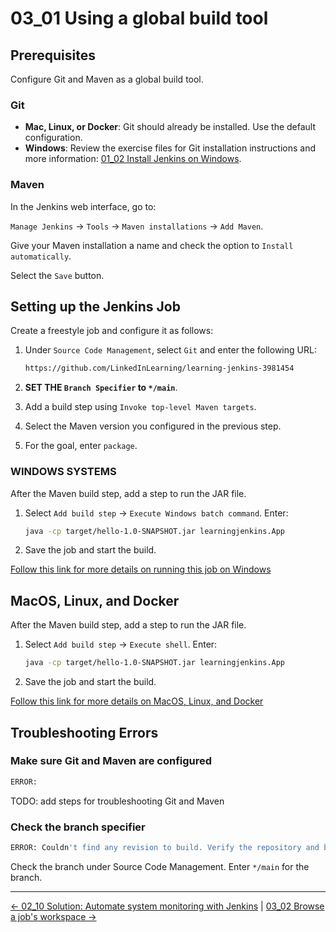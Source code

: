 # 03_01 Using a global build tool

## Prerequisites

Configure Git and Maven as a global build tool.

### Git

- **Mac, Linux, or Docker**: Git should already be installed. Use the default configuration.
- **Windows**: Review the exercise files for Git installation instructions and more information: [01_02 Install Jenkins on Windows](../01_02_install_jenkins_on_windows/README.md).

### Maven

In the Jenkins web interface, go to:

`Manage Jenkins` -> `Tools` -> `Maven installations` -> `Add Maven`.

Give your Maven installation a name and check the option to `Install automatically`.

Select the `Save` button.

## Setting up the Jenkins Job

Create a freestyle job and configure it as follows:

1. Under `Source Code Management`, select `Git` and enter the following URL:

    ```bash
    https://github.com/LinkedInLearning/learning-jenkins-3981454
    ```

2. **SET THE `Branch Specifier` to `*/main`**.
3. Add a build step using `Invoke top-level Maven targets`.
4. Select the Maven version you configured in the previous step.
5. For the goal, enter `package`.

### WINDOWS SYSTEMS

After the Maven build step, add a step to run the JAR file.

1. Select `Add build step` -> `Execute Windows batch command`. Enter:

    ```bash
    java -cp target/hello-1.0-SNAPSHOT.jar learningjenkins.App
    ```

1. Save the job and start the build.

[Follow this link for more details on running this job on Windows](WINDOWS.md)

## MacOS, Linux, and Docker

After the Maven build step, add a step to run the JAR file.

1. Select `Add build step` -> `Execute shell`. Enter:

    ```bash
    java -cp target/hello-1.0-SNAPSHOT.jar learningjenkins.App
    ```

1. Save the job and start the build.

[Follow this link for more details on MacOS, Linux, and Docker](MAC_LINUX_DOCKER.md)

## Troubleshooting Errors

### Make sure Git and Maven are configured

```bash
ERROR:
```

TODO: add steps for troubleshooting Git and Maven

### Check the branch specifier

```bash
ERROR: Couldn't find any revision to build. Verify the repository and branch configuration for this job.
```

Check the branch under Source Code Management.  Enter `*/main` for the branch.

<!-- FooterStart -->
---
[← 02_10 Solution: Automate system monitoring with Jenkins](../../ch2_jenkins_jobs/02_10_solution_automate_system_monitoring_with_jenkins/README.md) | [03_02 Browse a job's workspace →](../03_02_browse_a_jobs_workspace/README.md)
<!-- FooterEnd -->
